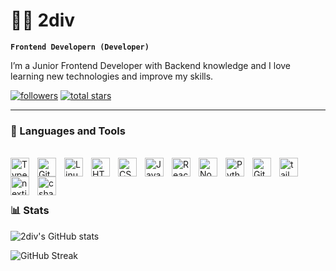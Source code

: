  
# 🏄‍♂️ 2div

**`Frontend Developern (Developer)`**

I’m a Junior Frontend Developer with Backend knowledge and I love learning new technologies and improve my skills.

<p align="left">
<!--       <a href="https://www.youtube.com/c/fknight?sub_confirmation=1">
         <img alt="youtube subscribers" title="Subscribe to my YouTube channel" src="https://custom-icon-badges.demolab.com/youtube/channel/subscribers/UC2WHjPDvbE6O328n17ZGcfg?color=%23E05D44&label=SUBSCRIBE&logo=video&logoColor=white&style=for-the-badge&labelColor=CE4630"/></a>  -->
<!--       <a href="https://www.youtube.com/">
         <img alt="youtube views" title="YouTube views" src="https://custom-icon-badges.demolab.com/youtube/channel/views/"/></a>  -->
      <a href="https://github.com/2div?tab=followers">
         <img alt="followers" title="Follow me on Github" src="https://custom-icon-badges.demolab.com/github/followers/2div?color=236ad3&labelColor=1155ba&style=for-the-badge&logo=person-add&label=Follow&logoColor=white"/></a>
      <a href="https://github.com/2div?tab=repositories&sort=stargazers">
         <img alt="total stars" title="Total stars on GitHub" src="https://custom-icon-badges.demolab.com/github/stars/2div?color=55960c&style=for-the-badge&labelColor=488207&logo=star"/></a>
       <a href="https://hits.sh/github.com/2div/2div/"><img alt="Hits" src="https://hits.sh/github.com/2div/2div.svg?style=for-the-badge&label=Views&color=ea443a" style="display:none;"/></a>
   </p> 

---

### 🧰 Languages and Tools
<br />
<img align="left" alt="TypeScript" width="30px" style="padding-right:10px;" src="https://cdn.jsdelivr.net/gh/devicons/devicon/icons/typescript/typescript-plain.svg" />
<img align="left" alt="Git" width="30px" style="padding-right:10px;" src="https://cdn.jsdelivr.net/gh/devicons/devicon/icons/git/git-original.svg" />
<img align="left" alt="Linux" width="30px" style="padding-right:10px;" src="https://cdn.jsdelivr.net/gh/devicons/devicon/icons/linux/linux-original.svg" />
<img align="left" alt="HTML" width="30px" style="padding-right:10px;" src="https://cdn.jsdelivr.net/gh/devicons/devicon/icons/html5/html5-plain.svg" />
<img align="left" alt="CSS" width="30px" style="padding-right:10px;" src="https://cdn.jsdelivr.net/gh/devicons/devicon/icons/css3/css3-plain.svg" />
<img align="left" alt="JavaScript" width="30px" style="padding-right:10px;" src="https://cdn.jsdelivr.net/gh/devicons/devicon/icons/javascript/javascript-plain.svg" />
<img align="left" alt="React" width="30px" style="padding-right:10px;" src="https://cdn.jsdelivr.net/gh/devicons/devicon/icons/react/react-original.svg" />
<img align="left" alt="NodeJS" width="30px" style="padding-right:10px;" src="https://cdn.jsdelivr.net/gh/devicons/devicon/icons/nodejs/nodejs-original.svg" />
<img align="left" alt="Python" width="30px" style="padding-right:10px;" src="https://cdn.jsdelivr.net/gh/devicons/devicon/icons/python/python-plain.svg" />
<img align="left" alt="GitHub" width="30px" style="padding-right:10px;" src="https://cdn.jsdelivr.net/gh/devicons/devicon/icons/github/github-original.svg" />
<img align="left" alt="tailwindcss" width="30px" style="padding-right:10px;" src="https://cdn.jsdelivr.net/gh/devicons/devicon/icons/tailwindcss/tailwindcss-original.svg" />
<img align="left" alt="nextjs" width="30px" style="padding-right:10px;" src="https://cdn.jsdelivr.net/gh/devicons/devicon/icons/nextjs/nextjs-original.svg" />
<img align="left" alt="csharp" width="30px" style="padding-right:10px;" src="https://cdn.jsdelivr.net/gh/devicons/devicon/icons/csharp/csharp-original.svg" />
<br />
<br />

#

### 📊 Stats

![2div's GitHub stats](https://github-readme-stats.vercel.app/api?username=2div&show_icons=true&theme=gruvbox)

![GitHub Streak](https://streak-stats.demolab.com?user=2div&theme=gruvbox&border_radius=4.5)
